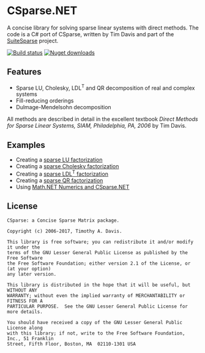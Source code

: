 # CSparse.NET
A concise library for solving sparse linear systems with direct methods. The code is a C# port of CSparse, written by Tim Davis and part of the [SuiteSparse](http://faculty.cse.tamu.edu/davis/suitesparse.html) project. 

[![Build status](https://ci.appveyor.com/api/projects/status/ji9ig6jrh8u45tb8?svg=true)](https://ci.appveyor.com/project/wo80/csparse-net)
[![Nuget downloads](http://wo80.bplaced.net/php/badges/nuget-dt-csparse.svg)](https://www.nuget.org/packages/CSparse)

## Features

* Sparse LU, Cholesky, LDL<sup>T</sup> and QR decomposition of real and complex systems
* Fill-reducing orderings
* Dulmage-Mendelsohn decomposition

All methods are described in detail in the excellent textbook _Direct Methods for Sparse Linear Systems, SIAM, Philadelphia, PA, 2006_ by Tim Davis.

## Examples

* Creating a [sparse LU factorization](https://github.com/wo80/CSparse.NET/wiki/Sparse-LU-example)
* Creating a [sparse Cholesky factorization](https://github.com/wo80/CSparse.NET/wiki/Sparse-Cholesky-example)
* Creating a [sparse LDL<sup>T</sup> factorization](https://github.com/wo80/CSparse.NET/wiki/Sparse-LDLt-example)
* Creating a [sparse QR factorization](https://github.com/wo80/CSparse.NET/wiki/Sparse-QR-example)
* Using [Math.NET Numerics and CSparse.NET](https://github.com/wo80/CSparse.NET/wiki/Math.NET-Numerics-and-CSparse)

## License

    CSparse: a Concise Sparse Matrix package.

    Copyright (c) 2006-2017, Timothy A. Davis.

    This library is free software; you can redistribute it and/or modify it under the
    terms of the GNU Lesser General Public License as published by the Free Software
    the Free Software Foundation; either version 2.1 of the License, or (at your option)
    any later version.

    This library is distributed in the hope that it will be useful, but WITHOUT ANY
    WARRANTY; without even the implied warranty of MERCHANTABILITY or FITNESS FOR A
    PARTICULAR PURPOSE.  See the GNU Lesser General Public License for more details.

    You should have received a copy of the GNU Lesser General Public License along
    with this library; if not, write to the Free Software Foundation, Inc., 51 Franklin
    Street, Fifth Floor, Boston, MA  02110-1301 USA

